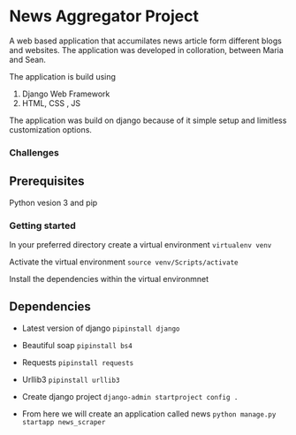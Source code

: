 # News Aggregator Project

A web based application that accumilates news article form different blogs and websites.
The application was developed in colloration, between Maria and Sean.

The application is build using

1. Django Web Framework
1. HTML, CSS , JS

The application was build on django because of it simple setup and limitless customization options.

### Challenges

## Prerequisites

Python vesion 3 and pip

### Getting started

In your preferred directory create a virtual environment
`virtualenv venv`

Activate the virtual environment
`source venv/Scripts/activate`

Install the dependencies within the virtual environmnet

## Dependencies

- Latest version of django
  `pipinstall django`

- Beautiful soap
  `pipinstall bs4`

- Requests
  `pipinstall requests`

- Urllib3
  `pipinstall urllib3`

- Create django project
  `django-admin startproject config .`

- From here we will create an application called news
  `python manage.py startapp news_scraper`
